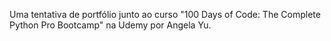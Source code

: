 Uma tentativa de portfólio junto ao curso "100 Days of Code: The Complete Python Pro Bootcamp" na Udemy por Angela Yu.
